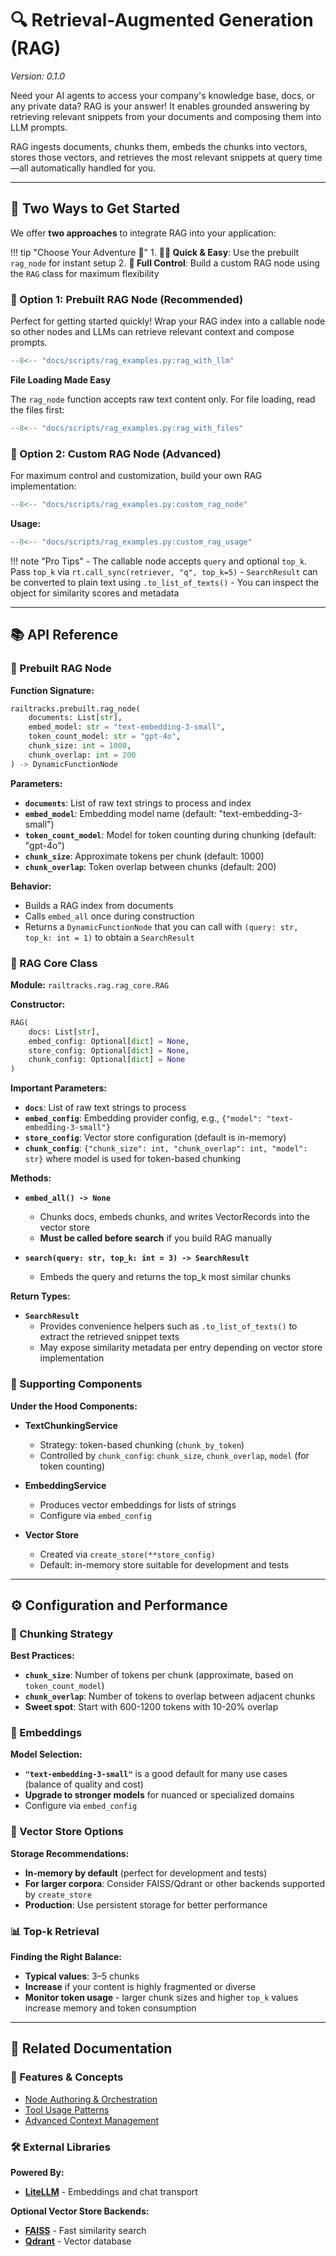 # 🔍 Retrieval-Augmented Generation (RAG)

_Version: 0.1.0_

Need your AI agents to access your company's knowledge base, docs, or any private data? RAG is your answer! It enables grounded answering by retrieving relevant snippets from your documents and composing them into LLM prompts.

RAG ingests documents, chunks them, embeds the chunks into vectors, stores those vectors, and retrieves the most relevant snippets at query time—all automatically handled for you.

---

## 🎯 Two Ways to Get Started

We offer **two approaches** to integrate RAG into your application:

!!! tip "Choose Your Adventure 🚀" 
    1. **🏃‍♀️ Quick & Easy**: Use the prebuilt `rag_node` for instant setup 
    2. **🔧 Full Control**: Build a custom RAG node using the `RAG` class for maximum flexibility

### 🚀 Option 1: Prebuilt RAG Node (Recommended)

Perfect for getting started quickly! Wrap your RAG index into a callable node so other nodes and LLMs can retrieve relevant context and compose prompts.

```python
--8<-- "docs/scripts/rag_examples.py:rag_with_llm"
```

**File Loading Made Easy**

The `rag_node` function accepts raw text content only. For file loading, read the files first:

```python
--8<-- "docs/scripts/rag_examples.py:rag_with_files"
```

### 🔧 Option 2: Custom RAG Node (Advanced)

For maximum control and customization, build your own RAG implementation:

```python
--8<-- "docs/scripts/rag_examples.py:custom_rag_node"
```

**Usage:**

```python
--8<-- "docs/scripts/rag_examples.py:custom_rag_usage"
```

!!! note "Pro Tips" 
    - The callable node accepts `query` and optional `top_k`. Pass `top_k` via `rt.call_sync(retriever, "q", top_k=5)` 
    - `SearchResult` can be converted to plain text using `.to_list_of_texts()` 
    - You can inspect the object for similarity scores and metadata

---

## 📚 API Reference

### 🚀 Prebuilt RAG Node

**Function Signature:**

```python
railtracks.prebuilt.rag_node(
    documents: List[str],
    embed_model: str = "text-embedding-3-small",
    token_count_model: str = "gpt-4o",
    chunk_size: int = 1000,
    chunk_overlap: int = 200
) -> DynamicFunctionNode
```

**Parameters:**

- **`documents`**: List of raw text strings to process and index
- **`embed_model`**: Embedding model name (default: "text-embedding-3-small")
- **`token_count_model`**: Model for token counting during chunking (default: "gpt-4o")
- **`chunk_size`**: Approximate tokens per chunk (default: 1000)
- **`chunk_overlap`**: Token overlap between chunks (default: 200)

**Behavior:**

- Builds a RAG index from documents
- Calls `embed_all` once during construction
- Returns a `DynamicFunctionNode` that you can call with `(query: str, top_k: int = 1)` to obtain a `SearchResult`

### 🔧 RAG Core Class

**Module:** `railtracks.rag.rag_core.RAG`

**Constructor:**

```python
RAG(
    docs: List[str],
    embed_config: Optional[dict] = None,
    store_config: Optional[dict] = None,
    chunk_config: Optional[dict] = None
)
```

**Important Parameters:**

- **`docs`**: List of raw text strings to process
- **`embed_config`**: Embedding provider config, e.g., `{"model": "text-embedding-3-small"}`
- **`store_config`**: Vector store configuration (default is in-memory)
- **`chunk_config`**: `{"chunk_size": int, "chunk_overlap": int, "model": str}` where model is used for token-based chunking

**Methods:**

- **`embed_all() -> None`**

  - Chunks docs, embeds chunks, and writes VectorRecords into the vector store
  - **Must be called before search** if you build RAG manually

- **`search(query: str, top_k: int = 3) -> SearchResult`**
  - Embeds the query and returns the top_k most similar chunks

**Return Types:**

- **`SearchResult`**
  - Provides convenience helpers such as `.to_list_of_texts()` to extract the retrieved snippet texts
  - May expose similarity metadata per entry depending on vector store implementation

### 🔩 Supporting Components

**Under the Hood Components:**

- **TextChunkingService**

  - Strategy: token-based chunking (`chunk_by_token`)
  - Controlled by `chunk_config`: `chunk_size`, `chunk_overlap`, `model` (for token counting)

- **EmbeddingService**

  - Produces vector embeddings for lists of strings
  - Configure via `embed_config`

- **Vector Store**
  - Created via `create_store(**store_config)`
  - Default: in-memory store suitable for development and tests

---

## ⚙️ Configuration and Performance

### 🧩 Chunking Strategy

**Best Practices:**

- **`chunk_size`**: Number of tokens per chunk (approximate, based on `token_count_model`)
- **`chunk_overlap`**: Number of tokens to overlap between adjacent chunks
- **Sweet spot**: Start with 600-1200 tokens with 10-20% overlap

### 🧠 Embeddings

**Model Selection:**

- **`"text-embedding-3-small"`** is a good default for many use cases (balance of quality and cost)
- **Upgrade to stronger models** for nuanced or specialized domains
- Configure via `embed_config`

### 💾 Vector Store Options

**Storage Recommendations:**

- **In-memory by default** (perfect for development and tests)
- **For larger corpora**: Consider FAISS/Qdrant or other backends supported by `create_store`
- **Production**: Use persistent storage for better performance

### 📊 Top-k Retrieval

**Finding the Right Balance:**

- **Typical values**: 3–5 chunks
- **Increase** if your content is highly fragmented or diverse
- **Monitor token usage** - larger chunk sizes and higher `top_k` values increase memory and token consumption

---

## 🔗 Related Documentation

### 📖 Features & Concepts

- [Node Authoring & Orchestration](../system_internals/node.md)
- [Tool Usage Patterns](tools/tools.md)
- [Advanced Context Management](../advanced_usage/context.md)

### 🛠️ External Libraries

**Powered By:**

- **[LiteLLM](https://github.com/BerriAI/litellm)** - Embeddings and chat transport

**Optional Vector Store Backends:**

- **[FAISS](https://github.com/facebookresearch/faiss)** - Fast similarity search
- **[Qdrant](https://qdrant.tech)** - Vector database
